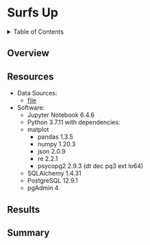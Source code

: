 # Surfs Up

<details><summary>Table of Contents</summary>
<p>

1. [Overview](https://github.com/catsdata/surfs_up#overview)
2. [Resources](https://github.com/catsdata/surfs_up#resources)
3. [Results](https://github.com/catsdata/surfs_up#results)
4. [Summary](https://github.com/catsdata/surfs_up#summary)

</p>
</details>

## Overview


## Resources

- Data Sources: 
    - [file](file)
- Software:  
    - Jupyter Notebook 6.4.6
    - Python 3.7.11 with dependencies: 
    -   matplot
        - pandas 1.3.5
        - numpy 1.20.3
        - json 2.0.9
        - re 2.2.1
        - psycopg2 2.9.3 (dt dec pq3 ext lo64)
    - SQLAlchemy 1.4.31
    - PostgreSQL 12.9.1
    - pgAdmin 4
    
## Results



## Summary

